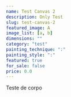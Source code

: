 ```yaml
---
name: Test Canvas 2
description: Only Test
slug: test-canvas-2
featured_image: A
image_list: [a, b]
dimensions: ""
category: "test"
painting_technique: ":"
painting_style: ":"
featured: true
for_sale: false
price: 0.0
---
```


Teste de corpo